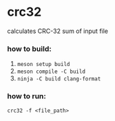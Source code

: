 # crc32
calculates CRC-32 sum of input file

### how to build:
1. `meson setup build`
2. `meson compile -C build`
3. `ninja -C build clang-format`

### how to run:
`crc32 -f <file_path>`

